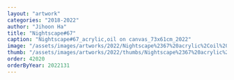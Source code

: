 ```yaml
---
layout: "artwork"
categories: "2018-2022"
author: "Jihoon Ha"
title: "Nightscape#67"
caption: "Nightscape#67_acrylic,oil on canvas_73x61cm_2022"
image: "/assets/images/artworks/2022/Nightscape%2367%20acrylic%2Coil%20on%20canvas%2073x61cm%20%202022.jpg"
thumb: "/assets/images/artworks/2022/thumbs/Nightscape%2367%20acrylic%2Coil%20on%20canvas%2073x61cm%20%202022.jpg"
order: 42020
orderByYear: 2022131
---
```

